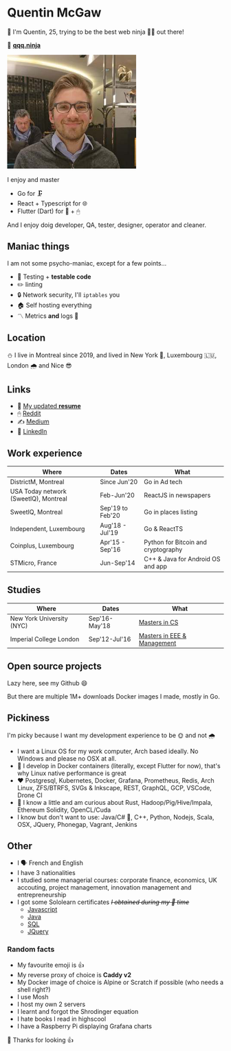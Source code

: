 # Quentin McGaw

👋 I'm Quentin, 25, trying to be the best web ninja 🦸‍♂️ out there!

🎈 [**qqq.ninja**](https://qqq.ninja)

[![Quentin](https://github.com/qdm12/qdm12/raw/master/images/me.jpg)](https://github.com/qdm12)

I enjoy and master

- Go for 🗜
- React + Typescript for 🌐
- Flutter (Dart) for 📱 + 🖱

And I enjoy doig developer, QA, tester, designer, operator and cleaner.

## Maniac things

I am not some psycho-maniac, except for a few points...

- 🚦 Testing + **testable code**
- ✏️ linting
- 🔒 Network security, I'll `iptables` you
- 🏠 Self hosting everything
- 〽️ Metrics **and** logs 📃

## Location

⛄️ I live in Montreal since 2019, and lived in New York 🌆, Luxembourg 🇱🇺, London 🌧 and Nice 😎

## Links

- 📎 [My updated **resume**](https://docs.google.com/document/d/1gW0IHPsngqwVWQA4ERTgOxG5V7-DIBQmt1SBq5LQEzI/export?format=pdf)
- 🖱 [Reddit](https://reddit.com/u/dowitex)
- ✍️ [Medium](https://medium.com/@quentin.mcgaw)
- 👔 [LinkedIn](https://linkedin.com/in/quentin-mcgaw-72981165)

## Work experience

| Where | Dates | What |
| --- | --- | --- |
| DistrictM, Montreal | Since Jun'20 | Go in Ad tech |
| USA Today network (SweetIQ), Montreal | Feb-Jun'20 | ReactJS in newspapers |
| SweetIQ, Montreal | Sep'19 to Feb'20 | Go in places listing |
| Independent, Luxembourg | Aug'18 - Jul'19 | Go & ReactTS |
| Coinplus, Luxembourg | Apr'15 - Sep'16 | Python for Bitcoin and cryptography |
| STMicro, France |  Jun-Sep'14 | C++ & Java for Android OS and app |

## Studies

| Where | Dates | What |
| --- | --- | --- |
| New York University (NYC) | Sep'16-May'18 | [Masters in CS]((https://cs.nyu.edu/home/master/prospective_mscs.html)) |
| Imperial College London | Sep'12-Jul'16 | [Masters in EEE & Management]((https://www.imperial.ac.uk/study/ug/courses/electrical-engineering-department/electrical-and-electronic-engineering-management/)) |

## Open source projects

Lazy here, see my Github 😄

But there are multiple 1M+ downloads Docker images I made, mostly in Go.

## Pickiness

I'm picky because I want my development experience to be 🌞 and not 🌧

- I want a Linux OS for my work computer, Arch based ideally. No Windows and please no OSX at all.
- 🐳 I develop in Docker containers (literally, except Flutter for now), that's why Linux native performance is great
- ❤️ Postgresql, Kubernetes, Docker, Grafana, Prometheus, Redis, Arch Linux, ZFS/BTRFS, SVGs & Inkscape, REST, GraphQL, GCP, VSCode, Drone CI
- 🤔 I know a little and am curious about Rust, Hadoop/Pig/Hive/Impala, Ethereum Solidity, OpenCL/Cuda
- I know but don't want to use: Java/C# 👹, C++, Python, Nodejs, Scala, OSX, JQuery, Phonegap, Vagrant, Jenkins

## Other

- I 🗣 French and English
- I have 3 nationalities
- I studied some managerial courses: corporate finance, economics, UK accouting, project management, innovation management and entrepreneurship
- I got some Sololearn certificates ~~*I obtained during my 🚽 time*~~
  - [Javascript](https://www.sololearn.com/Certificate/1024-7022047/pdf/?mode=download)
  - [Java](https://www.sololearn.com/Certificate/1068-7022047/pdf/?mode=download)
  - [SQL](https://www.sololearn.com/Certificate/1060-7022047/pdf/?mode=download)
  - [JQuery](https://www.sololearn.com/Certificate/1082-7022047/pdf/?mode=download)

### Random facts

- My favourite emoji is 👍
- My reverse proxy of choice is **Caddy v2**
- My Docker image of choice is Alpine or Scratch if possible (who needs a shell right?)
- I use Mosh
- I host my own 2 servers
- I learnt and forgot the Shrodinger equation
- I hate books I read in highscool
- I have a Raspberry Pi displaying Grafana charts

🎉 Thanks for looking 👍
